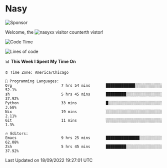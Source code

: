 # Nasy

<!--
<p align="center">
<img height="200" src="https://github-readme-stats.vercel.app/api?username=nasyxx&count_private=true&show_icons=true&theme=dracula&include_all_commits=true"/>
<img height="200" src="https://github-readme-stats.vercel.app/api/top-langs/?username=nasyxx&theme=dracula&hide=html,jupyter+notebook&count_private=true&show_icons=true"/>
</p>

  
----------------
-->

![Sponsor](https://img.shields.io/static/v1.svg?label=Sponsor&message=%E2%9D%A4&logo=GitHub&style=flat&color=pink)
 
Welcome, the ![nasyxx visitor counter](https://count.getloli.com/get/@nasyxx?theme=rule34)th vistor!
 
<!--START_SECTION:waka-->
![Code Time](http://img.shields.io/badge/Code%20Time-2%2C639%20hrs%2012%20mins-blue)

![Lines of code](https://img.shields.io/badge/From%20Hello%20World%20I%27ve%20Written-5%20Million%20lines%20of%20code-blue)

📊 **This Week I Spent My Time On** 

```text
⌚︎ Time Zone: America/Chicago

💬 Programming Languages: 
Org                      7 hrs 54 mins       █████████████░░░░░░░░░░░░   52.1% 
sh                       5 hrs 45 mins       █████████░░░░░░░░░░░░░░░░   37.92% 
Python                   33 mins             █░░░░░░░░░░░░░░░░░░░░░░░░   3.68% 
Nix                      19 mins             ░░░░░░░░░░░░░░░░░░░░░░░░░   2.11% 
Git                      11 mins             ░░░░░░░░░░░░░░░░░░░░░░░░░   1.3%

🔥 Editors: 
Emacs                    9 hrs 25 mins       ███████████████░░░░░░░░░░   62.08% 
Zsh                      5 hrs 45 mins       █████████░░░░░░░░░░░░░░░░   37.92%

```


 Last Updated on 18/09/2022 19:27:01 UTC
<!--END_SECTION:waka-->

<!-- ![visitors](https://visitor-badge.laobi.icu/badge?page_id=nasyxx.nasyxx) -->
